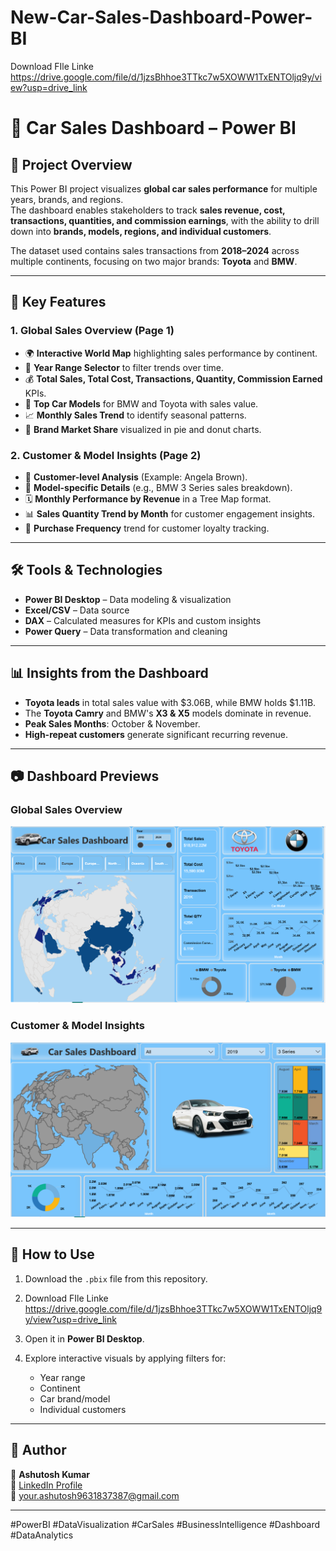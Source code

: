 # New-Car-Sales-Dashboard-Power-BI

Download FIle Linke 
https://drive.google.com/file/d/1jzsBhhoe3TTkc7w5XOWW1TxENTOljq9y/view?usp=drive_link

# 🚗 Car Sales Dashboard – Power BI

## 📌 Project Overview
This Power BI project visualizes **global car sales performance** for multiple years, brands, and regions.  
The dashboard enables stakeholders to track **sales revenue, cost, transactions, quantities, and commission earnings**, with the ability to drill down into **brands, models, regions, and individual customers**.

The dataset used contains sales transactions from **2018–2024** across multiple continents, focusing on two major brands: **Toyota** and **BMW**.

---

## 🎯 Key Features
### **1. Global Sales Overview (Page 1)**
- 🌍 **Interactive World Map** highlighting sales performance by continent.
- 📅 **Year Range Selector** to filter trends over time.
- 💰 **Total Sales, Total Cost, Transactions, Quantity, Commission Earned** KPIs.
- 🚗 **Top Car Models** for BMW and Toyota with sales value.
- 📈 **Monthly Sales Trend** to identify seasonal patterns.
- 🥧 **Brand Market Share** visualized in pie and donut charts.

### **2. Customer & Model Insights (Page 2)**
- 👤 **Customer-level Analysis** (Example: Angela Brown).
- 🚗 **Model-specific Details** (e.g., BMW 3 Series sales breakdown).
- 🗓 **Monthly Performance by Revenue** in a Tree Map format.
- 📊 **Sales Quantity Trend by Month** for customer engagement insights.
- 🔄 **Purchase Frequency** trend for customer loyalty tracking.

---

## 🛠 Tools & Technologies
- **Power BI Desktop** – Data modeling & visualization
- **Excel/CSV** – Data source
- **DAX** – Calculated measures for KPIs and custom insights
- **Power Query** – Data transformation and cleaning

---

## 📊 Insights from the Dashboard
- **Toyota leads** in total sales value with $3.06B, while BMW holds $1.11B.
- The **Toyota Camry** and BMW's **X3 & X5** models dominate in revenue.
- **Peak Sales Months**: October & November.
- **High-repeat customers** generate significant recurring revenue.

---

## 📷 Dashboard Previews
### **Global Sales Overview**
![Dashboard Page 1](https://github.com/AshutoshKumar727/-New-Car-Sales-Dashboard-Power-BI/blob/5eddc0052326d613464558c408afc100ad04dd82/Image%201.png)

### **Customer & Model Insights**
![Dashboard Page 1](
https://github.com/AshutoshKumar727/-New-Car-Sales-Dashboard-Power-BI/blob/5eddc0052326d613464558c408afc100ad04dd82/Image.png)

---

## 🚀 How to Use
1. Download the `.pbix` file from this repository.
2. Download FIle Linke 
https://drive.google.com/file/d/1jzsBhhoe3TTkc7w5XOWW1TxENTOljq9y/view?usp=drive_link

3. Open it in **Power BI Desktop**.
4. Explore interactive visuals by applying filters for:
   - Year range
   - Continent
   - Car brand/model
   - Individual customers

---

## 📌 Author
👤 **Ashutosh Kumar**  
🔗 [LinkedIn Profile](https://www.linkedin.com/in/ashutosh-singh86/)  
📧 your.ashutosh9631837387@gmail.com

---
#PowerBI #DataVisualization #CarSales #BusinessIntelligence #Dashboard #DataAnalytics
